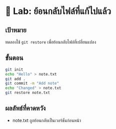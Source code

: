
# 🧯 Lab: ย้อนกลับไฟล์ที่แก้ไปแล้ว

## เป้าหมาย
ทดลองใช้ `git restore` เพื่อย้อนกลับไฟล์ที่เปลี่ยนแปลง

## ขั้นตอน
```bash
git init
echo "Hello" > note.txt
git add .
git commit -m "Add note"
echo "Changed" > note.txt
git restore note.txt
```

## ผลลัพธ์ที่คาดหวัง
- note.txt ถูกย้อนกลับเป็นเวอร์ชันก่อนหน้า
